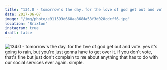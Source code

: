 ```yaml
---
title: "134.0 - tomorrow's the day. for the love of god get out and vote. yes it's going to rain, but you're just gonna have to get over it. if you don't vote, that's fine but just don't complain to me about anything that has to do with our social services ever again. simple."
date: 2017-06-07
image: "/img/photo/e911593d668aa868da58f3d028cdcff6.jpg"
location: "Brixton"
instagram: true
draft: false
---
```


![134.0 - tomorrow's the day. for the love of god get out and vote. yes it's going to rain, but you're just gonna have to get over it. if you don't vote, that's fine but just don't complain to me about anything that has to do with our social services ever again. simple.](/img/photo/e911593d668aa868da58f3d028cdcff6.jpg)
